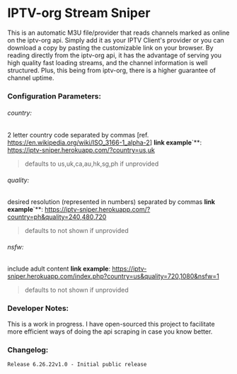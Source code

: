 # IPTV-org Stream Sniper

This is an automatic M3U file/provider that reads channels marked as online on the iptv-org api. Simply add it as your IPTV Client's provider or you can download a copy by pasting the customizable link on your browser. By reading directly from the iptv-org api, it has the advantage of serving you high quality fast loading streams, and the channel information is well structured. Plus, this being from iptv-org, there is a higher guarantee of channel uptime.

### Configuration Parameters:
###### country:  
 2 letter country code separated by commas [ref. <https://en.wikipedia.org/wiki/ISO_3166-1_alpha-2>]
   **link example**`**: <https://iptv-sniper.herokuapp.com/?country=us,uk​>  
   >defaults to us,uk,ca,au,hk,sg,ph if unprovided​
###### quality:  
 desired resolution (represented in numbers) separated by commas
   **link example**`**: <https://iptv-sniper.herokuapp.com/?country=ph&quality=240,480,720​>  
   >defaults to not shown if unprovided​
###### nsfw:  
 include adult content
   **link example**: <https://iptv-sniper.herokuapp.com/index.php?country=us&quality=720,1080&nsfw=1​>  
   >defaults to not shown if unprovided​

### Developer Notes:
This is a work in progress. I have open-sourced this project to facilitate more efficient ways of doing the api scraping in case you know better. 

### Changelog:
```
Release 6.26.22v1.0 - Initial public release​
```